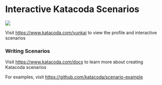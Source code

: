 # Interactive Katacoda Scenarios

[![](http://shields.katacoda.com/katacoda/yunkai/count.svg)](https://www.katacoda.com/yunkai "Get your profile on Katacoda.com")

Visit https://www.katacoda.com/yunkai to view the profile and interactive scenarios

### Writing Scenarios
Visit https://www.katacoda.com/docs to learn more about creating Katacoda scenarios

For examples, visit https://github.com/katacoda/scenario-example
